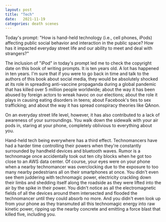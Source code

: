 ```yaml
---
layout: post
title: "Tech"
date:   2021-11-19
categories: death scenes
---
```

Today's prompt: "How is hand-held technology (i.e., cell phones, iPods) affecting public social behavior and interaction in the public space? How has it impacted everyday street life and our ability to meet and deal with strangers?"

The inclusion of "iPod" in today's prompt led me to check the copyright date on this book of writing prompts. It is ten years old. A lot has happened in ten years. I'm sure that if you were to go back in time and talk to the authors of this book about social media, they would be absolutely shocked at its role in spreading anti-vaccine propaganda during a global pandemic that has killed over 5 million people worldwide; about the way it has been abused by foreign actors to wreak havoc on our elections; about the role it plays in causing eating disorders in teens; about Facebook's ties to sex trafficking; and about the way it has spread conspiracy theories like QAnon.

On an everyday street life level, however, it has also contributed to a lack of awareness of your surroundings. You walk down the sidewalk with your air pods in, staring at your phone, completely oblivious to everything about you. 

Hand-held tech being everywhere has a third effect. Technomancers have had a harder time controlling their powers when they're constantly surrounded by handheld devices and bluetooth waves. Rumor is a technomage once accidentally took out ten city blocks when he got too close to an AWS data center. Of course, your eyes were on your phone when a nearby technomancer was overclocking due to the exposure to too many nearby pedestrians all on their smartphones at once. You didn't even see them juddering with technomagic power, electricity crackling down their limbs and shedding itself along the roadside as they were lifted into the air by the spike in their power. You didn't notice as all the electromagnetic fields of all the devices around them intersected and flooded the technomancer until they could absorb no more. And you didn't even look up from your phone as they transmuted all this technomagic energy into raw kinetic power, ripping up the nearby concrete and emitting a force blast that killed five, including you.

